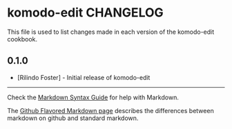 komodo-edit CHANGELOG
=====================

This file is used to list changes made in each version of the komodo-edit cookbook.

0.1.0
-----
- [Rilindo Foster] - Initial release of komodo-edit

- - -
Check the [Markdown Syntax Guide](http://daringfireball.net/projects/markdown/syntax) for help with Markdown.

The [Github Flavored Markdown page](http://github.github.com/github-flavored-markdown/) describes the differences between markdown on github and standard markdown.
